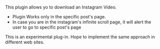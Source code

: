 This plugin allows yo to download an Instagram Video.
- Plugin Works only in the specific post's page.
- In case you are in the instagram's infinite scroll page, it will alert the user to go to specific post's page

This is an experimental plug-in. Hope to implement the same approach in different web sites.